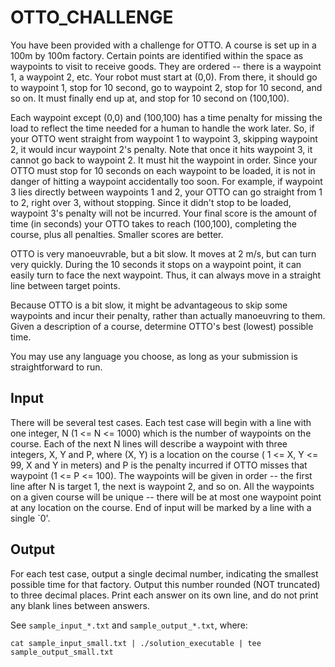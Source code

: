 # OTTO_CHALLENGE

You have been provided with a challenge for OTTO. A course is set up in a 100m by 100m factory. Certain points are identified within the space as waypoints to visit to receive goods. They are ordered -- there is a waypoint 1, a waypoint 2, etc. Your robot must start at (0,0). From there, it should go to waypoint 1, stop for 10 second, go to waypoint 2, stop for 10 second, and so on. It must finally end up at, and stop for 10 second on (100,100).

Each waypoint except (0,0) and (100,100) has a time penalty for missing the load to reflect the time needed for a human to handle the work later. So, if your OTTO went straight from waypoint 1 to waypoint 3, skipping waypoint 2, it would incur waypoint 2's penalty. Note that once it hits waypoint 3, it cannot go back to waypoint 2. It must hit the waypoint in order. Since your OTTO must stop for 10 seconds on each waypoint to be loaded, it is not in danger of hitting a waypoint accidentally too soon. For example, if waypoint 3 lies directly between waypoints 1 and 2, your OTTO can go straight from 1 to 2, right over 3, without stopping. Since it didn't stop to be loaded, waypoint 3's penalty will not be incurred. Your final score is the amount of time (in seconds) your OTTO takes to reach (100,100), completing the course, plus all penalties. Smaller scores are better.

OTTO is very manoeuvrable, but a bit slow. It moves at 2 m/s, but can turn very quickly. During the 10 seconds it stops on a waypoint point, it can easily turn to face the next waypoint. Thus, it can always move in a straight line between target points.

Because OTTO is a bit slow, it might be advantageous to skip some waypoints and incur their penalty, rather than actually manoeuvring to them. Given a description of a course, determine OTTO's best (lowest) possible time.

You may use any language you choose, as long as your submission is straightforward to run.

## Input  

There will be several test cases. Each test case will begin with a line with one integer, N (1 <= N <= 1000) which is the number of waypoints on the course. Each of the next N lines will describe a waypoint with three integers, X, Y and P, where (X, Y) is a location on the course ( 1 <= X, Y <= 99, X and Y in meters) and P is the penalty incurred if OTTO misses that waypoint (1 <= P <= 100). The waypoints will be given in order -- the first line after N is target 1, the next is waypoint 2, and so on. All the waypoints on a given course will be unique -- there will be at most one waypoint point at any location on the course. End of input will be marked by a line with a single `0'.

## Output  

For each test case, output a single decimal number, indicating the smallest possible time for that factory. Output this number rounded (NOT truncated) to three decimal places. Print each answer on its own line, and do not print any blank lines between answers.

See `sample_input_*.txt` and `sample_output_*.txt`, where:

```
cat sample_input_small.txt | ./solution_executable | tee sample_output_small.txt
```
